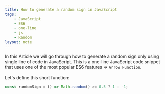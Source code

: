```yaml
---
title: How to generate a random sign in JavaScript
tags:
    - JavaScript
    - ES6
    - one-line
    - js
    - Random
layout: note
---
```




In this Article we will go through how to generate a random sign only using single line of code in JavaScript.
This is a one-line JavaScript code snippet that uses one of the most popular ES6 features => `Arrow Function`.
<br/>
<br/>
Let's define this short function:

```js {.wrap}
const randomSign = () => Math.random() >= 0.5 ? 1 : -1;
```